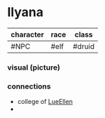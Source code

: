 ---
---

# Ilyana

|character|race|class|
|---------|----|-----|
|\#NPC|\#elf|\#druid|

### visual (picture)

### connections

* college of [LueEllen](LueEllen.md)
* 
